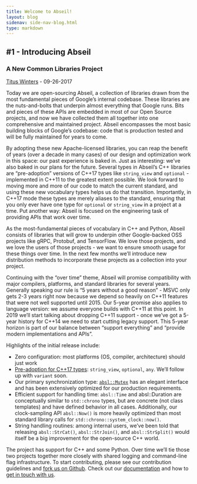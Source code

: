 ```yaml
---
title: Welcome to Abseil!
layout: blog
sidenav: side-nav-blog.html
type: markdown
---
```


## #1 - Introducing Abseil
### A New Common Libraries Project

[Titus Winters](mailto:titus@google.com) - 09-26-2017

Today we are open-sourcing Abseil, a collection of libraries drawn from the
most fundamental pieces of Google’s internal codebase.  These libraries are the
nuts-and-bolts that underpin almost everything that Google runs.  Bits and
pieces of these APIs are embedded in most of our Open Source projects, and now
we have collected them all together into one comprehensive and maintained
project.  Abseil encompasses the most basic building blocks of Google’s
codebase: code that is production tested and will be fully maintained for years
to come.

By adopting these new Apache-licensed libraries, you can reap the benefit of
years (over a decade in many cases) of our design and optimization work in this 
space: our past experience is baked in. Just as interesting: we’ve also baked
in our plans for the future.  Several types in Abseil’s C++ libraries are
“pre-adoption” versions of C++17 types like `string_view` and `optional` -
implemented in C++11 to the greatest extent possible.  We look forward to
moving more and more of our code to match the current standard, and using these
new vocabulary types helps us do that transition.  Importantly, in C++17 mode
these types are merely aliases to the standard, ensuring that you only ever
have one type for `optional` or `string_view` in a project at a time.  Put
another way: Abseil is focused on the engineering task of providing APIs that
work over time.

As the most-fundamental pieces of vocabulary in C++ and Python, Abseil consists
of libraries that will grow to underpin other Google-backed OSS projects like
gRPC, Protobuf, and TensorFlow.  We love those projects, and we love the users
of those projects - we want to ensure smooth usage for these things over time.
In the next few months we’ll introduce new distribution methods to incorporate
these projects as a collection into your project.

Continuing with the “over time” theme, Abseil will promise compatibility with
major compilers, platforms, and standard libraries for several years.
Generally speaking our rule is “5 years without a good reason” - MSVC only gets
2-3 years right now because we depend so heavily on C++11 features that were
not well supported until 2015.  Our 5-year promise also applies to language
version: we assume everyone builds with C++11 at this point.  In 2019 we’ll
start talking about dropping C++11 support - once we’ve got a 5-year history
for C++14 we need to start cutting legacy support.  This 5-year horizon is part
of our balance between “support everything” and “provide modern implementations
and APIs”. 

Highlights of the initial release include:

* Zero configuration:  most platforms (OS, compiler, architecture) should just 
  work
* [Pre-adoption for C++17 types](/about/design/std-drop-ins): `string_view`, 
  `optional`, `any`.  We’ll follow up with `variant` soon.
* Our primary synchronization type: [`absl::Mutex`](/about/design/mutex) has
  an elegant interface and has been extensively optimized for our production
  requirements.
* Efficient support for handling time: `absl::Time` and absl::Duration are
  conceptually similar to `std::chrono` types, but are concrete (not class 
  templates) and have defined behavior in all cases.  Additionally, our 
  clock-sampling API `absl::Now()` is more heavily optimized than most standard 
  library calls for `std::chrono::system_clock::now()`.
* String handling routines: among internal users, we’ve been told that 
  releasing `absl::StrCat()`, `absl::StrJoin()`, and `absl::StrSplit()` would 
  itself be a big improvement for the open-source C++ world.

The project has support for C++ and some Python. Over time we’ll tie those two 
projects together more closely with shared logging and command-line flag 
infrastructure. To start contributing, please see our contribution guidelines
and [fork us on Github](https://github.com/abseil).  Check out our
[documentation](/index) and how to [get in touch with us](/community). 

